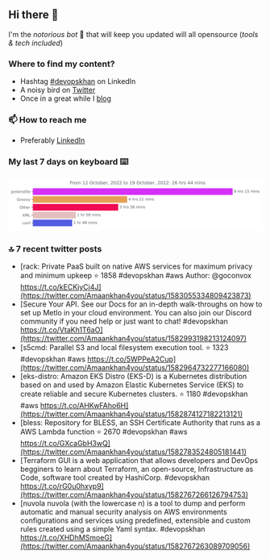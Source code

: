 <!--- [![Hits](https://hits.seeyoufarm.com/api/count/incr/badge.svg?url=https%3A%2F%2Fgithub.com%2Fakhan4u%2Fhit-counter&count_bg=%2379C83D&title_bg=%23555555&icon=&icon_color=%23E7E7E7&title=visits&edge_flat=false)](https://hits.seeyoufarm.com) --->

## Hi there 👋

I'm the _notorious bot_ 🤣 that will keep you updated will all opensource (_tools & tech included_) 

### Where to find my content?

* Hashtag [#devopskhan](https://www.linkedin.com/feed/hashtag/devopskhan) on LinkedIn
* A noisy bird on [Twitter](https://twitter.com/Amaankhan4you)
* Once in a great while I [blog](https://linuxparrot.com) 


### 📫 **How to reach me**

* Preferably [LinkedIn](https://www.linkedin.com/in/amaan-khan-linux-ninja)

### My last 7 days on keyboard ⌨️

<img src="https://github.com/akhan4u/akhan4u/blob/main/images/stat.svg" alt="Amaan's Wakatime Activity!"/>

### 🔝 7 recent twitter posts
<!-- DEVDOJO:START -->
- [rack: Private PaaS built on native AWS services for maximum privacy and minimum upkeep
⭐️ 1858
#devopskhan #aws
Author: @goconvox
https://t.co/kECKjyCj4J](https://twitter.com/Amaankhan4you/status/1583055334809423873)
- [Secure Your API. See our Docs for an in-depth walk-throughs on how to set up Metlo in your cloud environment. You can also join our Discord community if you need help or just want to chat! #devopskhan https://t.co/VtaKh1T6aO](https://twitter.com/Amaankhan4you/status/1582993198213124097)
- [s5cmd: Parallel S3 and local filesystem execution tool.
⭐️ 1323
#devopskhan #aws
https://t.co/5WPPeA2Cup](https://twitter.com/Amaankhan4you/status/1582964732277166080)
- [eks-distro: Amazon EKS Distro &lpar;EKS-D&rpar; is a Kubernetes distribution based on and used by Amazon Elastic Kubernetes Service &lpar;EKS&rpar; to create reliable and secure Kubernetes clusters.
⭐️ 1180
#devopskhan #aws
https://t.co/AHKwFAho6H](https://twitter.com/Amaankhan4you/status/1582874127182213121)
- [bless: Repository for BLESS, an SSH Certificate Authority that runs as a AWS Lambda function
⭐️ 2670
#devopskhan #aws
https://t.co/GXcaGbH3wQ](https://twitter.com/Amaankhan4you/status/1582783524805181441)
- [Terraform GUI is a web application that allows developers and DevOps begginers to learn about Terraform, an open-source, Infrastructure as Code, software tool created by HashiCorp. #devopskhan https://t.co/rG0u0hxyp9](https://twitter.com/Amaankhan4you/status/1582767266126794753)
- [nuvola nuvola &lpar;with the lowercase n&rpar; is a tool to dump and perform automatic and manual security analysis on AWS environments configurations and services using predefined, extensible and custom rules created using a simple Yaml syntax. #devopskhan https://t.co/XHDhMSmoeG](https://twitter.com/Amaankhan4you/status/1582767263089709056)
<!-- DEVDOJO:END -->

<!-- ![Amaan's GitHub stats](https://github-readme-stats.vercel.app/api?username=akhan4u&count_private=true&show_icons=true&hide=contribs) -->

